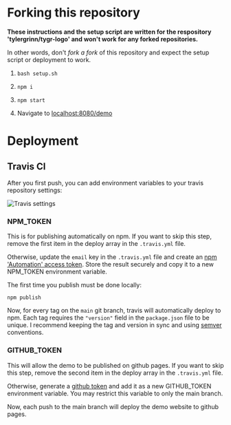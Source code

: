 # Forking this repository

**These instructions and the setup script are written for the respository 'tylergrinn/tygr-logo' and won't work for any forked repositories.**

In other words, don't _fork a fork_ of this repository and expect the setup script or deployment to work.

1. `bash setup.sh`

2. `npm i`

3. `npm start`

4. Navigate to [localhost:8080/demo](http://localhost:8080/demo)

# Deployment

## Travis CI

After you first push, you can add environment variables to your travis repository settings:

![[Travis settings](https://travis-ci.com/)](travis-settings.png 'Travis settings')

### NPM_TOKEN

This is for publishing automatically on npm. If you want to skip this step, remove the first item in the deploy array in the `.travis.yml` file.

Otherwise, update the `email` key in the `.travis.yml` file and create an [npm 'Automation' access token](https://www.npmjs.com/settings/~/tokens). Store the result securely and copy it to a new NPM_TOKEN environment variable.

The first time you publish must be done locally:

```
npm publish
```

Now, for every tag on the `main` git branch, travis will automatically deploy to npm. Each tag requires the `"version"` field in the `package.json` file to be unique. I recommend keeping the tag and version in sync and using [semver](https://semver.org/) conventions.

### GITHUB_TOKEN

This will allow the demo to be published on github pages. If you want to skip this step, remove the second item in the deploy array in the `.travis.yml` file.

Otherwise, generate a [github token](https://github.com/settings/tokens) and add it as a new GITHUB_TOKEN environment variable. You may restrict this variable to only the main branch.

Now, each push to the main branch will deploy the demo website to github pages.

